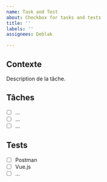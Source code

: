 ```yaml
---
name: Task and Test
about: Checkbox for tasks and tests
title: ''
labels: ''
assignees: Deblak

---
```


## Contexte

Description de la tâche.

## Tâches

- [ ] ...
- [ ] ...
- [ ] ...

## Tests
- [ ] Postman
- [ ] Vue.js
- [ ] ...
